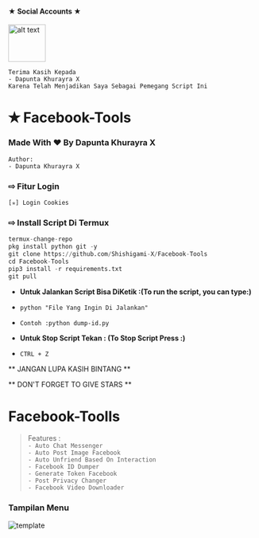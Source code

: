 #### ★ Social Accounts ★
<a href="https://www.facebook.com/100013275378835"><img src="https://raw.githubusercontent.com/Dumai-991/Dumai-991/main/Image/images.png" alt="alt text" width="75" height="75"></a>
```
Terima Kasih Kepada
- Dapunta Khurayra X
Karena Telah Menjadikan Saya Sebagai Pemegang Script Ini 
```
# ✭ Facebook-Tools
### Made With ❤️ By Dapunta Khurayra X
```
Author:
- Dapunta Khurayra X
```
### ⇨  Fitur Login
```
[✯] Login Cookies   
```
### ⇨  Install Script Di Termux
```python
termux-change-repo
pkg install python git -y
git clone https://github.com/Shishigami-X/Facebook-Tools
cd Facebook-Tools
pip3 install -r requirements.txt
git pull
```
* **Untuk Jalankan Script Bisa DiKetik :(To run the script, you can type:)**
* ```python "File Yang Ingin Di Jalankan"```
* ``` Contoh :python dump-id.py ```

* **Untuk Stop Script Tekan : (To Stop Script Press :)**
* ```CTRL + Z```

** JANGAN LUPA KASIH BINTANG **

** DON'T FORGET TO GIVE STARS **
</details>

# Facebook-Toolls  
>Features :  
```- Auto Chat Messenger```  
```- Auto Post Image Facebook```  
```- Auto Unfriend Based On Interaction```  
```- Facebook ID Dumper```  
```- Generate Token Facebook```  
```- Post Privacy Changer```  
```- Facebook Video Downloader```

### Tampilan Menu
![template](https://github.com/Shishigami-X/Facebook-Toolls/blob/main/assets/320306225_1559768411167621_7271697823235979333_n.jpg)
